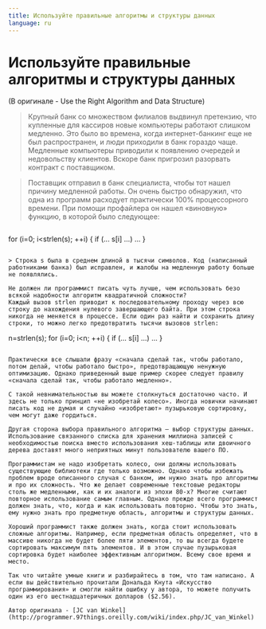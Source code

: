 ```yaml
---
title: Используйте правильные алгоритмы и структуры данных
language: ru
---
```


# Используйте правильные алгоритмы и структуры данных
(В оригинале - Use the Right Algorithm and Data Structure)

> Крупный банк со множеством филиалов выдвинул претензию, что купленные для кассиров новые компьютеры работают слишком медленно. Это было во времена, когда интернет-банкинг еще не был распространен, и люди приходили в банк гораздо чаще. Медленные компьютеры приводили к появлению очередей и недовольству клиентов. Вскоре банк пригрозил разорвать контракт с поставщиком.

> Поставщик отправил в банк специалиста, чтобы тот нашел причину медленной работы. Он очень быстро обнаружил, что одна из программ расходует практически 100% процессорного времени. При помощи профайлера он нашел «виновную» функцию, в которой было следующее:

> ```
for (i=0; i<strlen(s); ++i) {
  if (... s[i] ...) ...
}
```

> Строка s была в среднем длиной в тысячи символов. Код (написанный работниками банка) был исправлен, и жалобы на медленную работу больше не появлялись.

Не должен ли программист писать чуть лучше, чем использовать безо всякой надобности алгоритм квадратичной сложности?
Каждый вызов strlen приводит к последовательному проходу через всю строку до нахождения нулевого завершающего байта. При этом строка никогда не меняется в процессе. Если один раз найти и сохранить длину строки, то можно легко предотвратить тысячи вызовов strlen:

```
n=strlen(s);
for (i=0; i<n; ++i) {
  if (... s[i] ...) ...
}
```

Практически все слышали фразу «сначала сделай так, чтобы работало, потом делай, чтобы работало быстро», предотвращающую ненужную оптимизацию. Однако приведенный выше пример скорее следует правилу «сначала сделай так, чтобы работало медленно».

С такой невнимательностью вы можете столкнуться достаточно часто. И здесь не только принцип «не изобретай колесо». Иногда новички начинают писать код не думая и случайно «изобретают» пузырьковую сортировку, чем могут даже гордиться.

Другая сторона выбора правильного алгоритма – выбор структуры данных. Использование связанного списка для хранения миллиона записей с необходимостью поиска вместо использования хеш-таблицы или двоичного дерева доставят много неприятных минут пользователю вашего ПО.

Программистам не надо изобретать колесо, они должны использовать существующие библиотеки где только возможно. Однако чтобы избежать проблем вроде описанного случая с банком, им нужно знать про алгоритмы и про их сложность. Что же делает современные текстовые редакторы столь же медленными, как и их аналоги из эпохи 80-х? Многие считают повторное использование самым главным. Однако прежде всего программист должен знать, что, когда и как использовать повторно. Чтобы это знать, ему нужно знать про предметную область, алгоритмы и структуры данных.

Хороший программист также должен знать, когда стоит использовать сложные алгоритмы. Например, если предметная область определяет, что в массиве никогда не будет более пяти элементов, то вы всегда будете сортировать максимум пять элементов. И в этом случае пузырьковая сортировка будет наиболее эффективным алгоритмом. Всему свое время и место.

Так что читайте умные книги и разбирайтесь в том, что там написано. А если вы действительно прочитали Дональда Кнута «Искусство программирования» и смогли найти ошибку у автора, то можете получить один из его шестнадцатеричных долларов ($2.56).

Автор оригинала - [JC van Winkel](http://programmer.97things.oreilly.com/wiki/index.php/JC_van_Winkel)